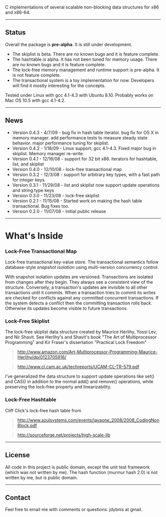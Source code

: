 C implementations of several scalable non-blocking data structures for x86 and x86-64.


---


## Status ##
Overall the package is **pre-alpha**. It is still under development.

  * The skiplist is beta. There are no known bugs and it is feature complete.
  * The hashtable is alpha. It has not been tuned for memory usage. There are no known bugs and it is feature complete.
  * The lock-free memory management and runtime support is pre-alpha. It is not feature complete.
  * The transactional system is a toy implementation for now. Developers will find it mostly interesting for the concepts.

Tested under Linux with gcc 4.1-4.3 with Ubuntu 8.10. Probably works on Mac OS 10.5 with gcc 4.1-4.2.


---


## News ##
  * Version 0.4.3 - 4/7/09 - bug fix in hash table iterator. bug fix for OS X in memory manager. add performance tests to measure steady state behavior. major performance tuning for skiplist.
  * Version 0.4.2 - 1/18/09 - Linux support, gcc 4.1-4.3. Fixed major bug in skiplist. Memory manager re-write.
  * Version 0.4.1 - 12/16/08 - support for 32 bit x86. iterators for hashtable, list, and skiplist
  * Version 0.4.0 - 12/10/08 - lock-free transactional map
  * Version 0.3.2 - 12/3/08 - support for arbitrary key types, with a fast path for integer keys.
  * Version 0.3.1 - 11/29/08 - list and skiplist now support update operations and string type keys
  * Version 0.3.0 - 11/23/08 - lock-free skiplist
  * Version 0.2.1 - 11/15/08 - Started work on making the hash table transactional. Bug fixes too.
  * Version 0.2.0 - 11/07/08 - Initial public release


---

# What's Inside #
### Lock-Free Transactional Map ###
Lock-free transactional key-value store. The transactional semantics follow database-style _snapshot isolation_ using multi-version concurrency control.

With snapshot isolation updates are versioned. Transactions are isolated from changes after they begin. They always see a consistent view of the structure. Conversely, a transaction's updates are invisible to all other transactions until it commits. When a transaction tries to commit its writes are checked for conflicts against any committed concurrent transactions. If the system detects a conflict then the committing transaction rolls back. Otherwise its updates become visible to future transactions.

### Lock-Free Skiplist ###
The lock-free skiplist data structure created by Maurice Herlihy, Yossi Lev, and Nir Shavit. See Herlihy's and Shavit's book "The Art of Multiprocessor Programming" and Kir Fraser's dissertation "Practical Lock Freedom"

> http://www.amazon.com/Art-Multiprocessor-Programming-Maurice-Herlihy/dp/0123705916/

> http://www.cl.cam.ac.uk/techreports/UCAM-CL-TR-579.pdf

I've generalized the data structure to support update operations like set() and CAS() in addition to the normal add() and remove() operations, while preserving the lock-free property and linearizability.

### Lock-Free Hashtable ###
Cliff Click's lock-free hash table from

> http://www.azulsystems.com/events/javaone_2008/2008_CodingNonBlock.pdf

> http://sourceforge.net/projects/high-scale-lib


---


## License ##
All code in this project is public domain, except the unit test framework (which was not written by me). The hash function (murmur hash 2.0) is not written by me, but is public domain.


---


## Contact ##
Feel free to email me with comments or questions: jdybnis at gmail.